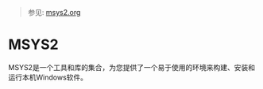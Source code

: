 > 参见: [msys2.org](https://www.msys2.org/)

# MSYS2

MSYS2是一个工具和库的集合，为您提供了一个易于使用的环境来构建、安装和运行本机Windows软件。

